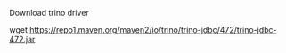 

Download trino driver

wget https://repo1.maven.org/maven2/io/trino/trino-jdbc/472/trino-jdbc-472.jar